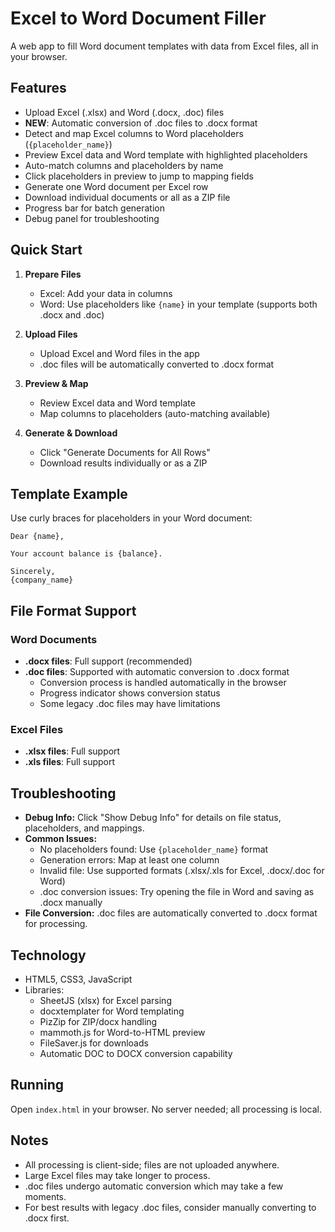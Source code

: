 # Excel to Word Document Filler

A web app to fill Word document templates with data from Excel files, all in your browser.

## Features

- Upload Excel (.xlsx) and Word (.docx, .doc) files
- **NEW**: Automatic conversion of .doc files to .docx format
- Detect and map Excel columns to Word placeholders (`{placeholder_name}`)
- Preview Excel data and Word template with highlighted placeholders
- Auto-match columns and placeholders by name
- Click placeholders in preview to jump to mapping fields
- Generate one Word document per Excel row
- Download individual documents or all as a ZIP file
- Progress bar for batch generation
- Debug panel for troubleshooting

## Quick Start

1. **Prepare Files**
   - Excel: Add your data in columns
   - Word: Use placeholders like `{name}` in your template (supports both .docx and .doc)

2. **Upload Files**
   - Upload Excel and Word files in the app
   - .doc files will be automatically converted to .docx format

3. **Preview & Map**
   - Review Excel data and Word template
   - Map columns to placeholders (auto-matching available)

4. **Generate & Download**
   - Click "Generate Documents for All Rows"
   - Download results individually or as a ZIP

## Template Example

Use curly braces for placeholders in your Word document:

```
Dear {name},

Your account balance is {balance}.

Sincerely,
{company_name}
```

## File Format Support

### Word Documents
- **.docx files**: Full support (recommended)
- **.doc files**: Supported with automatic conversion to .docx format
  - Conversion process is handled automatically in the browser
  - Progress indicator shows conversion status
  - Some legacy .doc files may have limitations

### Excel Files
- **.xlsx files**: Full support
- **.xls files**: Full support

## Troubleshooting

- **Debug Info:** Click "Show Debug Info" for details on file status, placeholders, and mappings.
- **Common Issues:**
  - No placeholders found: Use `{placeholder_name}` format
  - Generation errors: Map at least one column
  - Invalid file: Use supported formats (.xlsx/.xls for Excel, .docx/.doc for Word)
  - .doc conversion issues: Try opening the file in Word and saving as .docx manually
- **File Conversion:** .doc files are automatically converted to .docx format for processing.

## Technology

- HTML5, CSS3, JavaScript
- Libraries:
  - SheetJS (xlsx) for Excel parsing
  - docxtemplater for Word templating
  - PizZip for ZIP/docx handling
  - mammoth.js for Word-to-HTML preview
  - FileSaver.js for downloads
  - Automatic DOC to DOCX conversion capability

## Running

Open `index.html` in your browser. No server needed; all processing is local.

## Notes

- All processing is client-side; files are not uploaded anywhere.
- Large Excel files may take longer to process.
- .doc files undergo automatic conversion which may take a few moments.
- For best results with legacy .doc files, consider manually converting to .docx first.
